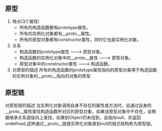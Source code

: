 ## 原型
1. 特点(3个属性)
   + 所有的构造函数都有prototype属性。
   + 所有的实例化对象都有__proto__属性。
   + 所有的原型对象都有constructor属性，同时它也是实例化对象。
2. 关系
   + 构造函数的prototype属性 ---> 原型对象。
   + 构造函数的实例化对象中的__proto__属性 ---> 原型对象。
   + 原型对象中的constructor属性 ---> 构造函数。
3. 对原型的描述
   所有的构造函数的prototype属性指向的原型对象等于构造函数的实例对象的__proto__指向的对象的原型

## 原型链
对原型链的描述
    当实例化对象调用自身不存在的属性或方法时，会通过自身的__proto__属性查找构造函数所对应的原型对象，如果该原型对象中不存在，会根据继承关系逐级向上查找，如果到Object仍未找到，会指向null，并返回undefined,这种通过__proto__链接实例化对象直到null的链式结构称为原型链。